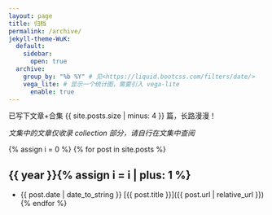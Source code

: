```yaml
---
layout: page
title: 归档
permalink: /archive/
jekyll-theme-WuK:
  default:
    sidebar:
      open: true
  archive:
    group_by: "%b %Y" # 见<https://liquid.bootcss.com/filters/date/>
    vega_lite: # 显示一个统计图，需要引入 vega-lite
      enable: true
---
```


已写下文章+合集 {{ site.posts.size | minus: 4 }} 篇，长路漫漫！

_文集中的文章仅收录 collection 部分，请自行在文集中查阅_

{% assign i = 0 %}
{% for post in site.posts %}

## {{ year }}{% assign i = i | plus: 1 %}

- {{ post.date | date_to_string }} [{{ post.title }}]({{ post.url | relative_url }})
{% endfor %}